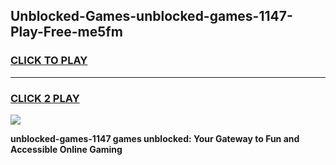 
## Unblocked-Games-unblocked-games-1147-Play-Free-me5fm
<h3>
<a href="https://premium76.site?title=unblocked-games-1147&ref=23A">CLICK TO PLAY</a></h3>
<hr>

<h3>
<a href="https://premium76.site?title=unblocked-games-1147&ref=23A">CLICK 2 PLAY</a>
  
</h3>

<a href="https://premium76.site?title=unblocked-games-1147&ref=23A"><img src="https://clearcache.store/games.png"></a>


**unblocked-games-1147 games unblocked: Your Gateway to Fun and Accessible Online Gaming**
